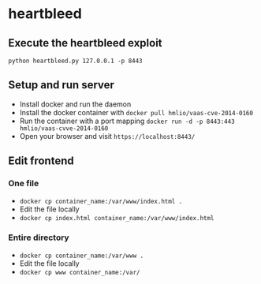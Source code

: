# heartbleed

## Execute the heartbleed exploit

`python heartbleed.py 127.0.0.1 -p 8443`

## Setup and run server

- Install docker and run the daemon
- Install the docker container with `docker pull hmlio/vaas-cve-2014-0160`
- Run the container with a port mapping `docker run -d -p 8443:443 hmlio/vaas-cvve-2014-0160`
- Open your browser and visit `https://localhost:8443/`

## Edit frontend

### One file

- `docker cp container_name:/var/www/index.html .`
- Edit the file locally
- `docker cp index.html container_name:/var/www/index.html`

### Entire directory

- `docker cp container_name:/var/www .`
- Edit the file locally
- `docker cp www container_name:/var/`

